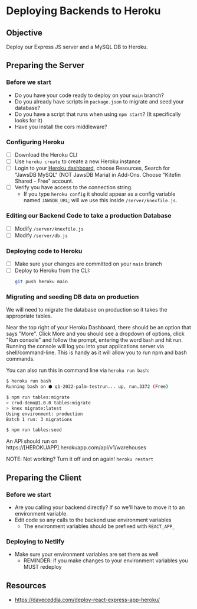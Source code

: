 # Deploying Backends to Heroku

## Objective

Deploy our Express JS server and a MySQL DB to Heroku.

## Preparing the Server

### Before we start

- Do you have your code ready to deploy on your `main` branch?
- Do you already have scripts in `package.json` to migrate and seed your database?
- Do you have a script that runs when using `npm start`? (It specifically looks for it)
- Have you install the cors middleware?

### Configuring Heroku

- [ ] Download the Heroku CLI
- [ ] Use `heroku create` to create a new Heroku instance
- [ ] Login to your [Heroku dashboard](https://dashboard.heroku.com), choose Resources, Search for "JawsDB MySQL" (NOT JawsDB Maria) in Add-Ons. Choose "Kitefin Shared - Free" account.
- [ ] Verify you have access to the connection string.
  - If you type `heroku config` it should appear as a config variable named `JAWSDB_URL`; will we use this inside `/server/knexfile.js`.

### Editing our Backend Code to take a production Database

- [ ] Modify `/server/knexfile.js`
- [ ] Modify `/server/db.js`

### Deploying code to Heroku

- [ ] Make sure your changes are committed on your `main` branch
- [ ] Deploy to Heroku from the CLI:
  ```bash
  git push heroku main
  ```

### Migrating and seeding DB data on production

We will need to migrate the database on production so it takes the appropriate tables.

Near the top right of your Heroku Dashboard, there should be an option that says "More". Click More and you should see a dropdown of options, click "Run console" and follow the prompt, entering the word `bash` and hit run. Running the console will log you into your applications server via shell/command-line. This is handy as it will allow you to run npm and bash commands.

You can also run this in command line via `heroku run bash`:

```bash
$ heroku run bash
Running bash on ⬢ q1-2022-palm-testrun... up, run.3372 (Free)

$ npm run tables:migrate
> crud-demo@1.0.0 tables:migrate
> knex migrate:latest
Using environment: production
Batch 1 run: 3 migrations

$ npm run tables:seed
```

An API should run on https://[HEROKUAPP].herokuapp.com/api/v1/warehouses

NOTE:
Not working? Turn it off and on again! `heroku restart`

## Preparing the Client

### Before we start

- Are you calling your backend directly? If so we'll have to move it to an environment variable.
- Edit code so any calls to the backend use environment variables
  - The environment variables should be prefixed with `REACT_APP_`

### Deploying to Netlify

- Make sure your environment variables are set there as well
  - REMINDER: if you make changes to your environment variables you MUST redeploy

## Resources

- https://daveceddia.com/deploy-react-express-app-heroku/
